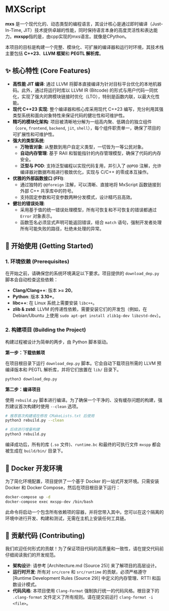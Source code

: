 # MXScript

**mxs** 是一个现代化的、动态类型的编程语言，其设计核心是通过即时编译（Just-In-Time, JIT）技术提供卓越的性能，同时保持语言本身的高度灵活性和表达能力。**mxspp**指的是，由cpp实现的mxs语言。就像是CPython。

本项目的目标是构建一个完整、模块化、可扩展的编译器和运行时环境，其技术栈主要包括 **C++23**、**LLVM 框架**和 **PEGTL 解析库**。

## ✨ 核心特性 (Core Features)

  * **高性能 JIT 编译**: 通过 LLVM 将脚本直接编译为针对目标平台优化的本地机器码。此外，通过将运行时库以 LLVM IR (Bitcode) 的形式与用户代码一同优化，实现了强大的跨模块链接时优化（LTO），特别是函数内联，以最大化性能。
  * **现代 C++23 实现**: 整个编译器和核心库采用现代 C++23 编写，充分利用其强类型系统和面向对象特性来保证代码的健壮性和可维护性。
  * **精巧的模块化架构**: 项目被清晰地分解为一组高内聚、低耦合的独立组件（`core`, `frontend`, `backend`, `jit`, `shell`），每个组件职责单一，确保了项目的可扩展性和可维护性。
  * **强大的类型系统**:
      * **万物皆对象**: 从整数到用户自定义类型，一切皆为一等公民对象。
      * **自动内存管理**: 基于 RAII 和智能指针的内存管理模型，确保了代码的内存安全。
      * **泛型与 POD**: 支持泛型编程以实现代码复用，并引入了 `@@POD` 注解，允许编译器对数据布局进行极致优化，实现与 C/C++ 的零成本互操作。
  * **优雅的外部函数接口 (FFI)**:
      * 通过独特的 `@@foreign` 注解，可以清晰、直接地将 MxScript 函数链接到外部 C++ 共享库中的符号。
      * 支持固定参数和可变参数两种分发模式，设计精巧且高效。
  * **健壮的错误处理**:
      * 采用基于值的统一错误处理模型，所有可恢复和不可恢复的错误都通过 `Error` 对象表示。
      * 函数签名必须显式声明可能返回错误，结合 `match` 语句，强制开发者处理所有可能失败的路径，杜绝未处理的异常。

## 🚀 开始使用 (Getting Started)

### 1\. 环境依赖 (Prerequisites)

在开始之前，请确保您的系统环境满足以下要求。项目提供的 `download_dep.py` 脚本会自动检查这些依赖：

  * **Clang/Clang++**: 版本 **\>= 20**。
  * **Python**: 版本 **3.10+**。
  * **libc++**: 在 Linux 系统上需要安装 `libc++`。
  * **zlib & zstd**: LLVM 的传递性依赖，需要安装它们的开发包（例如，在 Debian/Ubuntu 上使用 `sudo apt-get install zlib1g-dev libzstd-dev`）。

### 2\. 构建项目 (Building the Project)

构建过程被设计为简单的两步，由 Python 脚本驱动。

**第一步：下载依赖项**

在项目根目录下运行 `download_dep.py` 脚本。它会自动下载项目所需的 LLVM 预编译版本和 PEGTL 解析库，并将它们放置在 `lib/` 目录下。

```bash
python3 download_dep.py
```

**第二步：编译项目**

使用 `rebuild.py` 脚本进行编译。为了确保一个干净的、没有缓存问题的构建，强烈建议首次构建时使用 `--clean` 选项。

```bash
# 推荐首次构建或在修改 CMakeLists.txt 后使用
python3 rebuild.py --clean

# 后续进行增量构建
python3 rebuild.py
```

编译成功后，所有的库 (`.so` 文件)、`runtime.bc` 和最终的可执行文件 `mxspp` 都会被生成在 `build/bin/` 目录下。

## 🐳 Docker 开发环境

为了简化环境配置，项目提供了一个基于 Docker 的一站式开发环境。只需安装 Docker 和 Docker Compose，然后在项目根目录下运行：

```bash
docker-compose up -d
docker-compose exec mxspp-dev /bin/bash
```

此命令将启动一个包含所有依赖项的容器，并将您带入其中。您可以在这个隔离的环境中进行开发、构建和测试，无需在主机上安装任何工具链。

## 🤝 贡献代码 (Contributing)

我们欢迎任何形式的贡献！为了保证项目代码的高质量和一致性，请在提交代码前仔细阅读我们的开发规范。

  * **架构设计**: 请参考 [Architecture.md (Source 25)] 来了解项目的高层设计。
  * **运行时开发**: 所有对 `src/core` 和 `src/runtime` 的贡献，必须严格遵守 [Runtime Development Rules (Source 29)] 中定义的内存管理、RTTI 和函数设计模式。
  * **代码风格**: 本项目使用 `Clang-Format` 强制执行统一的代码风格。根目录下的 `.clang-format` 文件定义了所有规则。请在提交前运行 `clang-format -i <file>`。


